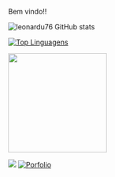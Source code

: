Bem vindo!!


![leonardu76 GitHub stats](https://github-readme-stats.vercel.app/api?username=leonardu76&show_icons=true&theme=dracula)



[![Top Linguagens](https://github-readme-stats.vercel.app/api/top-langs/?username=leonardu76&layout=compact)](https://github.com/leonardu76/github-readme-stats)






<img style="margin: 0 auto" src="https://encrypted-tbn0.gstatic.com/images?q=tbn:ANd9GcQQ-NMt2VLwnzK1ooSQ59qdZt2snJFn58Kmll9Wi6JBU3cVqcLZJVMxcw7QiPh43-he4Hw&usqp=CAU" height="200">


[<img src="https://img.shields.io/badge/linkedin-%230077B5.svg?&style=for-the-badge&logo=linkedin&logoColor=white" />](https://www.linkedin.com/in/leonardo-oliveira-3b0446176/)
[![Porfolio](https://img.shields.io/badge/Blog-blue.svg?style=for-the-badge&logo=wordpress)]([https://devinvestidor.com.br/](https://leonardosouza.herokuapp.com/))
